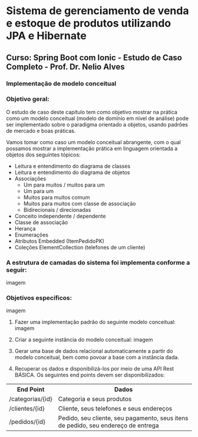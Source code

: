 # Sistema de gerenciamento de venda e estoque de produtos utilizando JPA e Hibernate
## Curso: Spring Boot com Ionic - Estudo de Caso Completo - Prof. Dr. Nelio Alves
### Implementação de modelo conceitual
###  Objetivo geral: 
O estudo de caso deste capítulo tem como objetivo mostrar na prática como um modelo conceitual (modelo de
domínio em nível de análise) pode ser implementado sobre o paradigma orientado a objetos, usando padrões de
mercado e boas práticas.

Vamos tomar como caso um modelo conceitual abrangente, com o qual possamos mostrar a implementação prática
em linguagem orientada a objetos dos seguintes tópicos:
+ Leitura e entendimento do diagrama de classes
+ Leitura e entendimento do diagrama de objetos
+ Associações
    + Um para muitos / muitos para um
    + Um para um
    + Muitos para muitos comum
    + Muitos para muitos com classe de associação
    + Bidirecionais / direcionadas
+ Conceito independente / dependente
+ Classe de associação
+ Herança
+ Enumerações
+ Atributos Embedded (ItemPedidoPK)
+ Coleções ElementCollection (telefones de um cliente)
### A estrutura de camadas do sistema foi implementa conforme a seguir:
imagem
### Objetivos específicos:
imagem
1. Fazer uma implementação padrão do seguinte modelo conceitual:
imagem
2. Criar a seguinte instância do modelo conceitual:
imagem
3. Gerar uma base de dados relacional automaticamente a partir do modelo conceitual, bem como povoar a base com a instância dada.

4. Recuperar os dados e disponibilizá-los por meio de uma API Rest BÁSICA. Os seguintes end points devem ser disponibilizados: 
<table>
  <tr>
    <th>End Point</th>
    <th>Dados</th>
  </tr>
  <tr>
    <td>/categorias/{id}</td>
    <td>Categoria e seus produtos</td>
  </tr>
  <tr>
    <td>/clientes/{id}</td>
    <td>Cliente, seus telefones e seus endereços</td>
  </tr> <tr>
    <td>/pedidos/{id}</td>
    <td>Pedido, seu cliente, seu pagamento, seus itens de pedido, 
    seu endereço de entrega</td>
  </tr>
</table>
